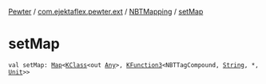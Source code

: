[Pewter](../../index.md) / [com.ejektaflex.pewter.ext](../index.md) / [NBTMapping](index.md) / [setMap](./set-map.md)

# setMap

`val setMap: `[`Map`](https://kotlinlang.org/api/latest/jvm/stdlib/kotlin.collections/-map/index.html)`<`[`KClass`](https://kotlinlang.org/api/latest/jvm/stdlib/kotlin.reflect/-k-class/index.html)`<out `[`Any`](https://kotlinlang.org/api/latest/jvm/stdlib/kotlin/-any/index.html)`>, `[`KFunction3`](https://kotlinlang.org/api/latest/jvm/stdlib/kotlin.reflect/-k-function3/index.html)`<NBTTagCompound, `[`String`](https://kotlinlang.org/api/latest/jvm/stdlib/kotlin/-string/index.html)`, *, `[`Unit`](https://kotlinlang.org/api/latest/jvm/stdlib/kotlin/-unit/index.html)`>>`